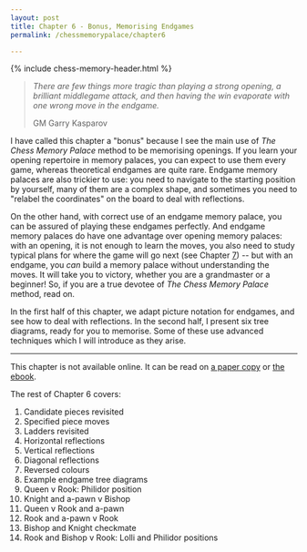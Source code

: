 ```yaml
---
layout: post
title: Chapter 6 - Bonus, Memorising Endgames
permalink: /chessmemorypalace/chapter6

---
```


{% include chess-memory-header.html %}

>*There are few things more tragic than playing a strong opening, a brilliant middlegame attack, and then having the win evaporate with one wrong move in the endgame.*
>
> GM Garry Kasparov


I have called this chapter a "bonus\" because I see the main use of *The Chess Memory Palace* method to be memorising openings. If you learn your opening repertoire in memory palaces, you can expect to use them every game, whereas theoretical endgames are quite rare. Endgame memory palaces are also trickier to use: you need to navigate to the starting position by yourself, many of them are a complex shape, and sometimes you need to "relabel the coordinates" on the board to deal with reflections.

On the other hand, with correct use of an endgame memory palace, you can be assured of playing these endgames perfectly. And endgame memory palaces do have one advantage over opening memory palaces: with an opening, it is not enough to learn the moves, you also need to study typical plans for where the game will go next (see Chapter [7](/chessmemorypalace/chapter7)) -- but with an endgame, you *can* build a memory palace without understanding the moves. It will take you to victory, whether you are a grandmaster or a beginner! So, if you are a true devotee of *The Chess Memory Palace* method, read on.

In the first half of this chapter, we adapt picture notation for endgames, and see how to deal with reflections. In the second half, I present six tree diagrams, ready for you to memorise. Some of these use advanced techniques which I will introduce as they arise.

---

This chapter is not available online. It can be read on [a paper copy](https://smile.amazon.com/dp/B0BR9DQMVS) or [the ebook](https://www.etsy.com/listing/1368398070).

The rest of Chapter 6 covers:
1. Candidate pieces revisited
2. Specified piece moves
3. Ladders revisited
4. Horizontal reflections
5. Vertical reflections
6. Diagonal reflections
7. Reversed colours
8. Example endgame tree diagrams
9. Queen v Rook: Philidor position
10. Knight and a-pawn v Bishop
11. Queen v Rook and a-pawn
12. Rook and a-pawn v Rook
13. Bishop and Knight checkmate
14. Rook and Bishop v Rook: Lolli and Philidor positions
